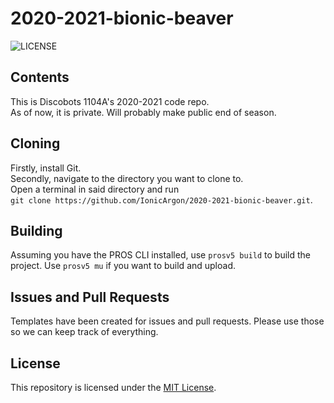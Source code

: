 # 2020-2021-bionic-beaver

![LICENSE](https://img.shields.io/badge/license-MIT-green)

## Contents

This is Discobots 1104A's 2020-2021 code repo.  
As of now, it is private.  Will probably make public end of season.  

## Cloning

Firstly, install Git.  
Secondly, navigate to the directory you want to clone to.  
Open a terminal in said directory and run  
`git clone https://github.com/IonicArgon/2020-2021-bionic-beaver.git`.  

## Building

Assuming you have the PROS CLI installed, use `prosv5 build` to build the project. Use `prosv5 mu` if you want to build and upload.  

## Issues and Pull Requests

Templates have been created for issues and pull requests.  Please use those so we can keep track of everything.  

## License

This repository is licensed under the [MIT License](https://mit-license.org/).